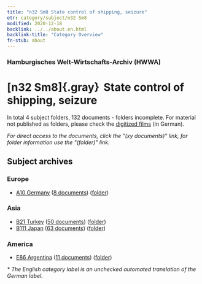 ```yaml
---
title: "n32 Sm8 State control of shipping, seizure"
etr: category/subject/n32 Sm8
modified: 2020-12-18
backlink: ../../about.en.html
backlink-title: "Category Overview"
fn-stub: about
---
```


### Hamburgisches Welt-Wirtschafts-Archiv (HWWA)
# [n32 Sm8]{.gray}&#8201; State control of shipping, seizure&#160; 





In total 4 subject folders, 132 documents - folders incomplete.
For material not published as folders, please check the [digitized films](/film/h1_sh) (in German).

_For direct access to the documents, click the "(xy documents)" link, for folder information use the "(folder)" link._

## Subject archives



### Europe

- [A10 Germany](../../../geo/about.en.html#A10) (<a href="https://dfg-viewer.de/show/?tx_dlf[id]=https://pm20.zbw.eu/mets/sh/1261xx/126128/1455xx/145578/public.mets.en.xml" target="_blank">8 documents</a>) ([folder](http://purl.org/pressemappe20/folder/sh/126128,145578))

### Asia

- [B21 Turkey](../../../geo/about.en.html#B21) (<a href="https://dfg-viewer.de/show/?tx_dlf[id]=https://pm20.zbw.eu/mets/sh/1411xx/141111/1455xx/145578/public.mets.en.xml" target="_blank">50 documents</a>) ([folder](http://purl.org/pressemappe20/folder/sh/141111,145578))
- [B111 Japan](../../../geo/about.en.html#B111) (<a href="https://dfg-viewer.de/show/?tx_dlf[id]=https://pm20.zbw.eu/mets/sh/1412xx/141272/1455xx/145578/public.mets.en.xml" target="_blank">63 documents</a>) ([folder](http://purl.org/pressemappe20/folder/sh/141272,145578))

### America

- [E86 Argentina](../../../geo/about.en.html#E86) (<a href="https://dfg-viewer.de/show/?tx_dlf[id]=https://pm20.zbw.eu/mets/sh/1416xx/141692/1455xx/145578/public.mets.en.xml" target="_blank">11 documents</a>) ([folder](http://purl.org/pressemappe20/folder/sh/141692,145578))


_* The English category label is an unchecked automated translation of the German label._

